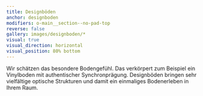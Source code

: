 ```yaml
---
title: Designböden
anchor: designboden
modifiers: o-main__section--no-pad-top
reverse: false
gallery: images/designboden/*
visual: true
visual_direction: horizontal
visual_position: 80% bottom
---
```

<span class="c-headline c-headline--text-sizing c-headline--inline">Wir schätzen das besondere Bodengefühl.</span> Das verkörpert zum Beispiel ein Vinylboden mit authentischer Synchronprägung. Designböden bringen sehr vielfältige optische Strukturen und damit ein einmaliges Bodenerleben in Ihrem Raum.
